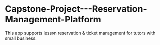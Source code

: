 # Capstone-Project---Reservation-Management-Platform
This app supports lesson reservation &amp; ticket management for tutors with small business.
